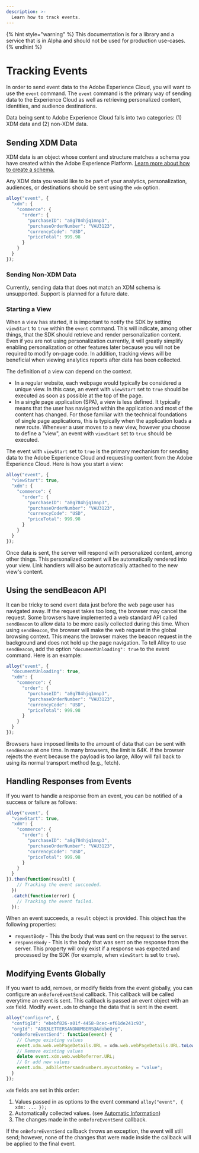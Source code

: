```yaml
---
description: >-
  Learn how to track events. 
---
```


{% hint style="warning" %}
This documentation is for a library and a service that is in Alpha and should not be used for production use-cases. 
{% endhint %}

# Tracking Events

In order to send event data to the Adobe Experience Cloud, you will want to use the `event` command. The `event` command is the primary way of sending data to the Experience Cloud as well as retrieving personalized content, identities, and audience destinations.

Data being sent to Adobe Experience Cloud falls into two categories: (1) XDM data and (2) non-XDM data.

## Sending XDM Data

XDM data is an object whose content and structure matches a schema you have created within the Adobe Experience Platform. [Learn more about how to create a schema.](https://www.adobe.io/apis/experienceplatform/home/tutorials/alltutorials.html#!api-specification/markdown/narrative/tutorials/schema_editor_tutorial/schema_editor_tutorial.md)

Any XDM data you would like to be part of your analytics, personalization, audiences, or destinations should be sent using the `xdm` option.

```javascript
alloy("event", {
  "xdm": {
    "commerce": {
      "order": {
        "purchaseID": "a8g784hjq1mnp3",
        "purchaseOrderNumber": "VAU3123",
        "currencyCode": "USD",
        "priceTotal": 999.98
      }
    }
  }
});
``` 

### Sending Non-XDM Data

Currently, sending data that does not match an XDM schema is unsupported. Support is planned for a future date. 

### Starting a View

When a view has started, it is important to notify the SDK by setting `viewStart` to `true` within the `event` command. This will indicate, among other things, that the SDK should retrieve and render personalization content. Even if you are not using personalization currently, it will greatly simplify enabling personalization or other features later because you will not be required to modify on-page code. In addition, tracking views will be beneficial when viewing analytics reports after data has been collected.

The definition of a view can depend on the context.

* In a regular website, each webpage would typically be considered a unique view. In this case, an event with `viewStart` set to `true` should be executed as soon as possible at the top of the page.
* In a single page application \(SPA\), a view is less defined. It typically means that the user has navigated within the application and most of the content has changed. For those familiar with the technical foundations of single page applications, this is typically when the application loads a new route. Whenever a user moves to a new view, however you choose to define a "view", an event with `viewStart` set to `true` should be executed.

The event with `viewStart` set to `true` is the primary mechanism for sending data to the Adobe Experience Cloud and requesting content from the Adobe Experience Cloud. Here is how you start a view:

```javascript
alloy("event", {
  "viewStart": true,
  "xdm": {
    "commerce": {
      "order": {
        "purchaseID": "a8g784hjq1mnp3",
        "purchaseOrderNumber": "VAU3123",
        "currencyCode": "USD",
        "priceTotal": 999.98
      }
    }
  }
});
```

Once data is sent, the server will respond with personalized content, among other things. This personalized content will be automatically rendered into your view. Link handlers will also be automatically attached to the new view's content.

## Using the sendBeacon API

It can be tricky to send event data just before the web page user has navigated away. If the request takes too long, the browser may cancel the request. Some browsers have implemented a web standard API called `sendBeacon` to allow data to be more easily collected during this time. When using `sendBeacon`, the browser will make the web request in the global browsing context. This means the browser makes the beacon request in the background and does not hold up the page navigation. To tell Alloy to use `sendBeacon`, add the option `"documentUnloading": true` to the event command.  Here is an example:

```javascript
alloy("event", {
  "documentUnloading": true,
  "xdm": {
    "commerce": {
      "order": {
        "purchaseID": "a8g784hjq1mnp3",
        "purchaseOrderNumber": "VAU3123",
        "currencyCode": "USD",
        "priceTotal": 999.98
      }
    }
  }
});
```

Browsers have imposed limits to the amount of data that can be sent with `sendBeacon` at one time. In many browsers, the limit is 64K. If the browser rejects the event because the payload is too large, Alloy will fall back to using its normal transport method (e.g., fetch).

## Handling Responses from Events

If you want to handle a response from an event, you can be notified of a success or failure as follows: 

```javascript
alloy("event", {
  "viewStart": true,
  "xdm": {
    "commerce": {
      "order": {
        "purchaseID": "a8g784hjq1mnp3",
        "purchaseOrderNumber": "VAU3123",
        "currencyCode": "USD",
        "priceTotal": 999.98
      }
    }
  }
}).then(function(result) {
    // Tracking the event succeeded.
  })
  .catch(function(error) {
    // Tracking the event failed.
  });
```

When an event succeeds, a `result` object is provided. This object has the following properties:

 * `requestBody` - This the body that was sent on the request to the server.
 * `responseBody` - This is the body that was sent on the response from the server. This property will only exist if a response was expected and processed by the SDK (for example, when `viewStart` is set to `true`).
 
## Modifying Events Globally

If you want to add, remove, or modify fields from the event globally, you can configure an `onBeforeEventSend` callback.  This callback will be called everytime an event is sent.  This callback is passed an event object with an `xdm` field.  Modify `event.xdm` to change the data that is sent in the event.

```javascript
alloy("configure", {
  "configId": "ebebf826-a01f-4458-8cec-ef61de241c93",
  "orgId": "ADB3LETTERSANDNUMBERS@AdobeOrg",
  "onBeforeEventSend": function(event) {
    // Change existing values
    event.xdm.web.webPageDetails.URL = xdm.web.webPageDetails.URL.toLowerCase();
    // Remove existing values
    delete event.xdm.web.webReferrer.URL;
    // Or add new values
    event.xdm._adb3lettersandnumbers.mycustomkey = "value";
  }
});
```

`xdm` fields are set in this order:

1. Values passed in as options to the event command `alloy("event", { xdm: ... });`
2. Automatically collected values.  (see [Automatic Information](../reference/automatic-information.md))
3. The changes made in the `onBeforeEventSend` callback.

If the `onBeforeEventSend` callback throws an exception, the event will still send; however, none of the changes that were made inside the callback will be applied to the final event.